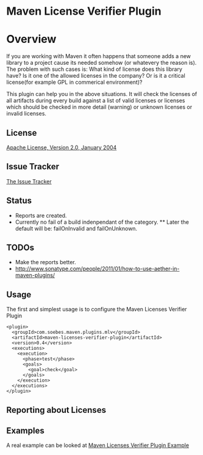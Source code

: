 # Maven License Verifier Plugin

# Overview

If you are working with Maven it often happens that someone adds a new library to 
a project cause its needed somehow (or whatevery the reason is). The problem with 
such cases is: What kind of license does this library have? Is it one of the 
allowed licenses in the company?  Or is it a critical license(for example GPL in 
commerical environment)?

This plugin can help you in the above situations. It will check the licenses of
all artifacts during every build against a list of valid licenses or licenses which should
be checked in more detail (warning) or unknown licenses or invalid licenses.

## License

[Apache License, Version 2.0, January 2004](http://www.apache.org/licenses/)

## Issue Tracker

[The Issue Tracker](https://github.com/khmarbaise/Maven-Licenses-Verifier-Plugin/issues)

## Status

 * Reports are created.
 * Currently no fail of a build indenpendant of the category.
 ** Later the default will be: failOnInvalid and failOnUnknown.


## TODOs

 * Make the reports better.
 * http://www.sonatype.com/people/2011/01/how-to-use-aether-in-maven-plugins/

## Usage

The first and simplest usage is to configure the Maven Licenses Verifier Plugin

    <plugin>
      <groupId>com.soebes.maven.plugins.mlv</groupId>
      <artifactId>maven-licenses-verifier-plugin</artifactId>
      <version>0.4</version>
      <executions>
        <execution>
          <phase>test</phase>
          <goals>
            <goal>check</goal>
          </goals>
        </execution>
      </executions>
    </plugin>

## Reporting about Licenses



Examples
--------

A real example can be looked at [Maven Licenses Verifier Plugin Example](http://khmarbaise.github.com/mlvp-example/licenseverifierreport.html)

